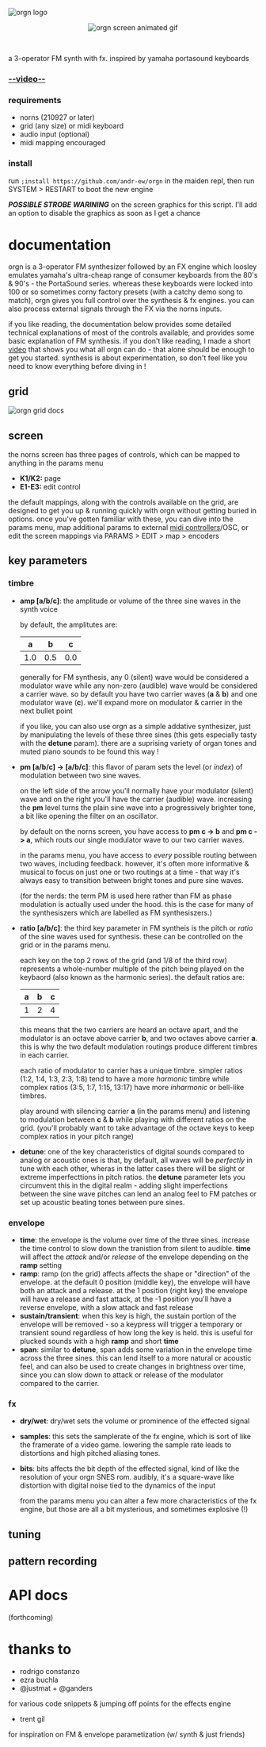 ![orgn logo](lib/doc/logo-01.png) 

<p align="center">
  <img src="https://github.com/andr-ew/orgn/blob/master/lib/doc/screen_cap.gif?raw=true" alt="orgn screen animated gif"/>
</p>
<br>

a 3-operator FM synth with fx. inspired by yamaha portasound keyboards

### [--video--]()

### requirements

- norns (210927 or later)
- grid (any size) or midi keyboard
- audio input (optional)
- midi mapping encouraged

### install

run `;install https://github.com/andr-ew/orgn` in the maiden repl, then run SYSTEM > RESTART to boot the new engine

***POSSIBLE STROBE WARINING*** on the screen graphics for this script. I'll add an option to disable the graphics as soon as I get a chance


# documentation

orgn is a 3-operator FM synthesizer followed by an FX engine which loosley emulates yamaha's ultra-cheap range of consumer keyboards from the 80's & 90's - the PortaSound series. whereas these keyboards were locked into 100 or so sometimes corny factory presets (with a catchy demo song to match), orgn gives you full control over the synthesis & fx engines. you can also process external signals through the FX via the norns inputs.

if you like reading, the documentation below provides some detailed technical explanations of most of the controls available, and provides some basic explanation of FM synthesis. if you don't like reading, I made a short [video]() that shows you what all orgn can do - that alone should be enough to get you started. synthesis is about experimentation, so don't feel like you need to know everything before diving in !

## grid
![orgn grid docs](lib/doc/orgn.png)
## screen

the norns screen has three pages of controls, which can be mapped to anything in the params menu

- **K1/K2:** page
- **E1-E3:** edit control

the default mappings, along with the controls available on the grid, are designed to get you up & running quickly with orgn without getting buried in options. once you've gotten familiar with these, you can dive into the params menu, map additional params to external [midi controllers](https://github.com/andr-ew/bleached)/OSC, or edit the screen mappings via PARAMS > EDIT > map > encoders

## key parameters

### timbre

- **amp [a/b/c]**: the amplitude or volume of the three sine waves in the synth voice

  by default, the amplitutes are:

  | a | b | c |
  | - | - | - |
  | 1.0 | 0.5 | 0.0 |

  generally for FM synthesis, any 0 (silent) wave would be considered a modulator wave while any non-zero (audible) wave would be considered a carrier wave. so by default you have two carrier waves (**a** & **b**) and one modulator wave (**c**). we'll expand more on modulator & carrier in the next bullet point
  
  if you like, you can also use orgn as a simple addative synthesizer, just by manipulating the levels of these three sines (this gets especially tasty with the **detune** param). there are a suprising variety of organ tones and muted piano sounds to be found this way !
  
- **pm [a/b/c] -> [a/b/c]**: this flavor of param sets the level (or _index_) of modulation between two sine waves.

  on the left side of the arrow you'll normally have your modulator (silent) wave and on the right you'll have the carrier (audible) wave. increasing the **pm** level turns the plain sine wave into a progressively brighter tone, a bit like opening the filter on an oscillator.
  
  by default on the norns screen, you have access to **pm c -> b** and **pm c -> a**, which routs our single modulator wave to our two carrier waves. 
  
  in the params menu, you have access to _every_ possible routing between two waves, including feedback. however, it's often more informative & musical to focus on just one or two routings at a time - that way it's always easy to transition between bright tones and pure sine waves.
  
  (for the nerds: the term PM is used here rather than FM as phase modulation is actually used under the hood. this is the case for many of the synthesiszers which are labelled as FM synthesiszers.)
  
- **ratio [a/b/c]**: the third key parameter in FM syntheis is the pitch or _ratio_ of the sine waves used for synthesis. these can be controlled on the grid or in the params menu. 

  each key on the top 2 rows of the grid (and 1/8 of the third row) represents a whole-number multiple of the pitch being played on the keybaord (also known as the harmonic series). the default ratios are: 
  
  | a | b | c |
  | - | - | - |
  | 1 | 2 | 4 |
  
  this means that the two carriers are heard an octave apart, and the modulator is an octave above carrier **b**, and two octaves above carrier **a**. this is why the two default modulation routings produce different timbres in each carrier.
  
  each ratio of modulator to carrier has a unique timbre. simpler ratios (1:2, 1:4, 1:3, 2:3, 1:8) tend to have a more _harmonic_ timbre while complex ratios (3:5, 1:7, 1:15, 13:17) have more _inharmonic_ or bell-like timbres. 
  
  play around with silencing carrier **a** (in the params menu) and listening to modulation between **c** & **b** while playing with different ratios on the grid. (you'll probably want to take advantage of the octave keys to keep complex ratios in your pitch range)
  
- **detune**: one of the key characteristics of digital sounds compared to analog or acoustic ones is that, by default, all waves will be _perfectly_ in tune with each other, wheras in the latter cases there will be slight or extreme imperfecttions in pitch ratios. the **detune** parameter lets you circumvent this in the digital realm - adding slight imperfections between the sine wave pitches can lend an analog feel to FM patches or set up acoustic beating tones between pure sines.

### envelope

- **time**: the envelope is the volume over time of the three sines. increase the time control to slow down the tranistion from silent to audible. **time** will affect the _attack_ and/or _release_ of the envelope depending on the **ramp** setting
- **ramp**: ramp (on the grid) affects affects the shape or "direction" of the envelope. at the default 0 position (middle key), the envelope will have both an attack and a release. at the 1 position (right key) the envelope will have a release and fast attack, at the -1 position you'll have a reverse envelope, with a slow attack and fast release
- **sustain/transient**: when this key is high, the sustain portion of the envelope will be removed - so a keypress will trigger a temporary or transient sound regardless of how long the key is held. this is useful for plucked sounds with a high **ramp** and short **time**
- **span**: similar to **detune**, span adds some variation in the envelope time across the three sines. this can lend itself to a more natural or acoustic feel, and can also be used to create changes in brightness over time, since you can slow down to attack or release of the modulator compared to the carrier.

### fx

- **dry/wet**: dry/wet sets the volume or prominence of the effected signal
- **samples**: this sets the samplerate of the fx engine, which is sort of like the framerate of a video game. lowering the sample rate leads to distortions and high pitched aliasing tones.
- **bits**: bits affects the bit depth of the effected signal, kind of like the resolution of your orgn SNES rom. audibly, it's a square-wave like distortion with digital noise tied to the dynamics of the input

  from the params menu you can alter a few more characteristics of the fx engine, but those are all a bit mysterious, and sometimes explosive (!)

## tuning

## pattern recording

# API docs

(forthcoming)

# thanks to

- rodrigo constanzo
- ezra buchla
- @justmat + @ganders 

for various code snippets & jumping off points for the effects engine

- trent gil

for inspiration on FM & envelope parametization (w/ synth & just friends)
